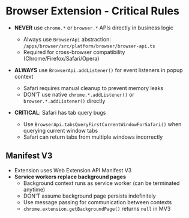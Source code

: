 # Browser Extension - Critical Rules

- **NEVER** use `chrome.*` or `browser.*` APIs directly in business logic
  - Always use `BrowserApi` abstraction: `/apps/browser/src/platform/browser/browser-api.ts`
  - Required for cross-browser compatibility (Chrome/Firefox/Safari/Opera)

- **ALWAYS** use `BrowserApi.addListener()` for event listeners in popup context
  - Safari requires manual cleanup to prevent memory leaks
  - DON'T use native `chrome.*.addListener()` or `browser.*.addListener()` directly

- **CRITICAL**: Safari has tab query bugs
  - Use `BrowserApi.tabsQueryFirstCurrentWindowForSafari()` when querying current window tabs
  - Safari can return tabs from multiple windows incorrectly

## Manifest V3

- Extension uses Web Extension API Manifest V3
- **Service workers replace background pages**
  - Background context runs as service worker (can be terminated anytime)
  - DON'T assume background page persists indefinitely
  - Use message passing for communication between contexts
  - `chrome.extension.getBackgroundPage()` returns `null` in MV3
